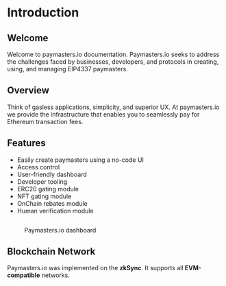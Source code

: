 # Introduction

## Welcome

Welcome to paymasters.io documentation. Paymasters.io seeks to address the challenges faced by businesses, developers, and protocols in creating, using, and managing EIP4337 paymasters.

## Overview

Think of gasless applications, simplicity, and superior UX. At paymasters.io we provide the infrastructure that enables you to seamlessly pay for Ethereum transaction fees.

## Features

* Easily create paymasters using a no-code UI
* Access control
* User-friendly dashboard
* Developer tooling
* ERC20 gating module
* NFT gating module
* OnChain rebates module
* Human verification module



<figure><img src=".gitbook/assets/dashboard.png" alt=""><figcaption><p>Paymasters.io dashboard </p></figcaption></figure>

## Blockchain Network

Paymasters.io was implemented on the **zkSync**. It supports all **EVM-compatible** networks.
